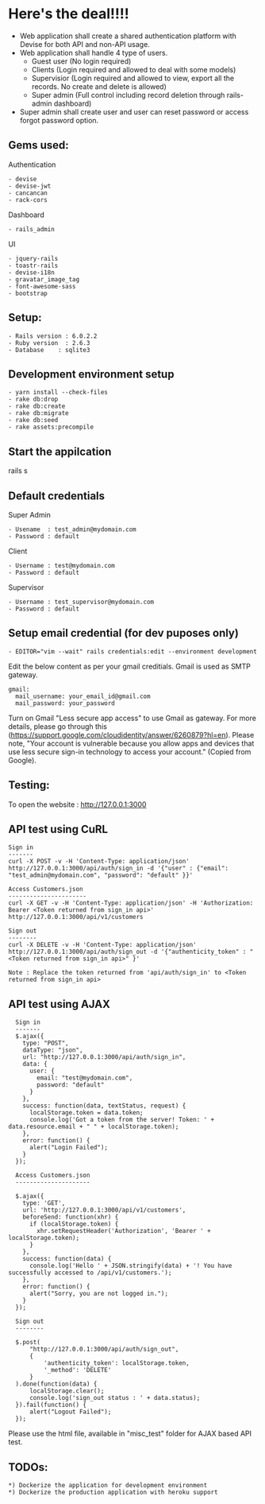 Here's the deal!!!!
===================

  - Web application shall create a shared authentication platform with Devise for both API and non-API usage.
  - Web application shall handle 4 type of users.
      - Guest user (No login required)
      - Clients (Login required and allowed to deal with some models)
      - Supervisior (Login required and allowed to view, export all the records. No create and delete is allowed)
      - Super admin (Full control including record deletion through rails-admin dashboard)
  - Super admin shall create user and user can reset password or access forgot password option.

Gems used:
----------
Authentication

	- devise
	- devise-jwt
	- cancancan
	- rack-cors
Dashboard

	- rails_admin
UI

	- jquery-rails
	- toastr-rails
	- devise-i18n
	- gravatar_image_tag
	- font-awesome-sass
	- bootstrap

Setup:
------
	- Rails version : 6.0.2.2
	- Ruby version  : 2.6.3
	- Database	  : sqlite3

Development environment setup
------------------------------

	- yarn install --check-files
	- rake db:drop
	- rake db:create
	- rake db:migrate
	- rake db:seed
	- rake assets:precompile

Start the appilcation
----------------------
rails s

Default credentials
--------------------
Super Admin

	- Usename  : test_admin@mydomain.com
	- Password : default
Client

	- Username : test@mydomain.com
	- Password : default
Supervisor

	- Username : test_supervisor@mydomain.com
	- Password : default

Setup email credential (for dev puposes only)
----------------------------------------------
	- EDITOR="vim --wait" rails credentials:edit --environment development

Edit the below content as per your gmail creditials. Gmail is used as SMTP gateway.

	gmail:
	  mail_username: your_email_id@gmail.com
	  mail_password: your_password

Turn on Gmail "Less secure app access" to use Gmail as gateway. For more details, please go through this (https://support.google.com/cloudidentity/answer/6260879?hl=en). Please note, "Your account is vulnerable because you allow apps and devices that use less secure sign-in technology to access your account." (Copied from Google).

Testing:
--------

To open the website : http://127.0.0.1:3000 

API test using CuRL
-------------------

	Sign in
	-------
	curl -X POST -v -H 'Content-Type: application/json' http://127.0.0.1:3000/api/auth/sign_in -d '{"user" : {"email": "test_admin@mydomain.com", "password": "default" }}'

	Access Customers.json
	----------------------
	curl -X GET -v -H 'Content-Type: application/json' -H 'Authorization: Bearer <Token returned from sign_in api>' http://127.0.0.1:3000/api/v1/customers

	Sign out
	--------
	curl -X DELETE -v -H 'Content-Type: application/json' http://127.0.0.1:3000/api/auth/sign_out -d '{"authenticity_token" : "<Token returned from sign_in api>" }'

	Note : Replace the token returned from 'api/auth/sign_in' to <Token returned from sign_in api>

API test using AJAX
--------------------

      Sign in
      -------
      $.ajax({
        type: "POST",
        dataType: "json",
        url: "http://127.0.0.1:3000/api/auth/sign_in",
        data: {
          user: {
            email: "test@mydomain.com",
            password: "default"
          }
        },
        success: function(data, textStatus, request) {
          localStorage.token = data.token;
          console.log('Got a token from the server! Token: ' + data.resource.email + " " + localStorage.token);
        },
        error: function() {
          alert("Login Failed");
        }
      });

      Access Customers.json
      ---------------------

      $.ajax({
        type: 'GET',
        url: 'http://127.0.0.1:3000/api/v1/customers',
        beforeSend: function(xhr) {
          if (localStorage.token) {
            xhr.setRequestHeader('Authorization', 'Bearer ' + localStorage.token);
          }
        },
        success: function(data) {
          console.log('Hello ' + JSON.stringify(data) + '! You have successfully accessed to /api/v1/customers.');
        },
        error: function() {
          alert("Sorry, you are not logged in.");
        }
      });

      Sign out
      --------

      $.post(
          "http://127.0.0.1:3000/api/auth/sign_out",
          {
              'authenticity_token': localStorage.token,
              '_method': 'DELETE'
          }
      ).done(function(data) {
          localStorage.clear();
          console.log('sign_out status : ' + data.status);
      }).fail(function() {
          alert("Logout Failed");
      });

Please use the html file, available in "misc_test" folder for AJAX based API test.

TODOs:
------
	*) Dockerize the application for development environment
	*) Dockerize the production application with heroku support
